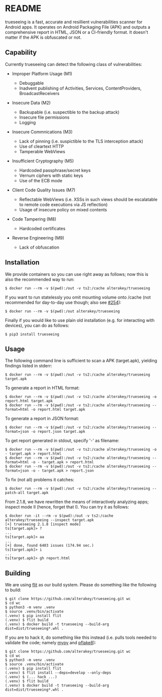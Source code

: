 # README

trueseeing is a fast, accurate and resillient vulnerabilities scanner for Android apps.  It operates on Android Packaging File (APK) and outputs a comprehensive report in HTML, JSON or a CI-friendly format.  It doesn't matter if the APK is obfuscated or not.

## Capability

Currently trueseeing can detect the following class of vulnerabilities:

  * Improper Platform Usage (M1)

	* Debuggable
	* Inadvent publishing of Activities, Services, ContentProviders, BroadcastReceivers

  * Insecure Data (M2)

	* Backupable (i.e. suspectible to the backup attack)
	* Insecure file permissions
	* Logging

  * Insecure Commnications (M3)

	* Lack of pinning (i.e. suspictible to the TLS interception attack)
	* Use of cleartext HTTP
	* Tamperable WebViews

  * Insufficient Cryptography (M5)

	* Hardcoded passphrase/secret keys
	* Vernum ciphers with static keys
	* Use of the ECB mode

  * Client Code Quality Issues (M7)

	* Reflectable WebViews (i.e. XSSs in such views should be escalatable to remote code executions via JS reflection)
	* Usage of insecure policy on mixed contents

  * Code Tampering (M8)

	* Hardcoded certificates

  * Reverse Engineering (M9)

	* Lack of obfuscation

## Installation

We provide containers so you can use right away as follows; now this is also the recommended way to run:

	$ docker run --rm -v $(pwd):/out -v ts2:/cache alterakey/trueseeing

If you want to run statelessly you omit mounting volume onto /cache (not recommended for day-to-day use though; also see [#254](https://github.com/alterakey/trueseeing/issues/254)):

	$ docker run --rm -v $(pwd):/out alterakey/trueseeing

Finally if you would like to use plain old installation (e.g. for interacting with devices), you can do as follows:

	$ pip3 install trueseeing

## Usage

The following command line is sufficient to scan a APK (target.apk), yielding findings listed in stderr:

	$ docker run --rm -v $(pwd):/out -v ts2:/cache alterakey/trueseeing target.apk

To generate a report in HTML format:

	$ docker run --rm -v $(pwd):/out -v ts2:/cache alterakey/trueseeing -o report.html target.apk
	$ docker run --rm -v $(pwd):/out -v ts2:/cache alterakey/trueseeing --format=html -o report.html target.apk

To generate a report in JSON format:

	$ docker run --rm -v $(pwd):/out -v ts2:/cache alterakey/trueseeing --format=json -o report.json target.apk

To get report generated in stdout, specify '-' as filename:

	$ docker run --rm -v $(pwd):/out -v ts2:/cache alterakey/trueseeing -o - target.apk > report.html
	$ docker run --rm -v $(pwd):/out -v ts2:/cache alterakey/trueseeing --format=html -o - target.apk > report.html
	$ docker run --rm -v $(pwd):/out -v ts2:/cache alterakey/trueseeing --format=json -o - target.apk > report.json

To fix (not all) problems it catches:

	$ docker run --rm -v $(pwd):/out -v ts2:/cache alterakey/trueseeing --patch-all target.apk

From 2.1.8, we have rewritten the means of interactively analyzing apps; inspect mode II (hence, forget that I). You can try it as follows:

	$ docker run -it --rm -v $(pwd):/out -v ts2:/cache alterakey/trueseeing --inspect target.apk
	[+] trueseeing 2.1.8 [inspect mode]
	ts[target.apk]> ?
	...
	ts[target.apk]> aa
	...
	[+] done, found 6403 issues (174.94 sec.)
	ts[target.apk]> i
	...
	ts[target.apk]> gh report.html

## Building

We are using [flit](https://flit.pypa.io/en/stable/) as our build system. Please do something like the following to build:

	$ git clone https://github.com/alterakey/trueseeing.git wc
	$ cd wc
	$ python3 -m venv .venv
	$ source .venv/bin/activate
	(.venv) $ pip install flit
	(.venv) $ flit build
	(.venv) $ docker build -t trueseeing --build-arg dist=dist/trueseeing*.whl .

If you are to hack it, do something like this instead (i.e. pulls tools needed to validate the code; namely [mypy](https://github.com/python/mypy) and [pflake8](https://github.com/csachs/pyproject-flake8)):

	$ git clone https://github.com/alterakey/trueseeing.git wc
	$ cd wc
	$ python3 -m venv .venv
	$ source .venv/bin/activate
	(.venv) $ pip install flit
	(.venv) $ flit install --deps=develop --only-deps
	(.venv) $ (... hack ...)
	(.venv) $ flit build
	(.venv) $ docker build -t trueseeing --build-arg dist=dist/trueseeing*.whl .
